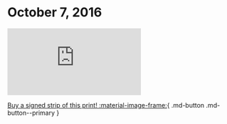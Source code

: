 # October 7, 2016

![](https://www.achewood.com/comic.php?date=10072016)

[Buy a signed strip of this print! :material-image-frame:](https://achewood-holiday-pop-up.myshopify.com/products/strip#10072016){ .md-button .md-button--primary }
